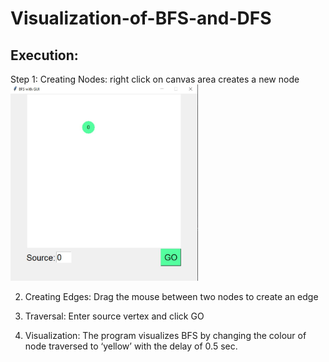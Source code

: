 # Visualization-of-BFS-and-DFS

## Execution:    
Step 1: Creating Nodes: right click on canvas area creates a new node
<img src = "bfs_output/a.JPG" width = "300"/>



2. Creating Edges: Drag the mouse between two nodes to create an edge











3. Traversal:  Enter source vertex and click GO
4. Visualization: The program visualizes BFS by changing the colour of node traversed to ‘yellow’ with the delay of 0.5 sec.






 








